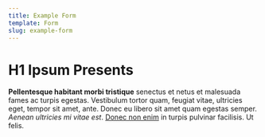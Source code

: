 ```yaml
---
title: Example Form
template: Form
slug: example-form
---
```


# H1 Ipsum Presents

**Pellentesque habitant morbi tristique** senectus et netus et malesuada fames ac turpis egestas. Vestibulum tortor quam, feugiat vitae, ultricies eget, tempor sit amet, ante. Donec eu libero sit amet quam egestas semper. _Aenean ultricies mi vitae est_. [Donec non enim](http://google.com) in turpis pulvinar facilisis. Ut felis.
